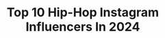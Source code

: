 ---
title: Top 10 Hip-Hop Instagram Influencers In 2024
description: >-
  Find top hip-hop Instagram influencers in 2024. Most popular hashtags: #fashion #dance #hiphop.
platform: Instagram
hits: 7672
text_top: See the top-rated Instagram profiles on inBeat.
text_bottom: Our platform holds 7672 Instagram influencers like this for you to contact.
profiles:
  - username: "zakisha"
    fullname: >-
      Zak'isha Brown
    bio: >-
      MC/ HipHop Artist Bookings contact Team Zakishamusic@gmail.com Let’s HELP FAMILIES IN GHANA 🇬🇭 Link below
    location: "United States"
    followers: 19235
    engagement: 725
    commentsToLikes: 0.090398
    id: ck5c93xmuaqet0i11rrcduv4n
    verified: false
    hashtags: "#melanin, #wenttoghana, #hiphop, #fashion"
  - username: "marvinconen"
    fullname: >-
      MARVIN CONEN
    bio: >-
      👟 owner of @thecrew.mc 🥇 hiphop european- & worldchampion (ido) 📧 cooperations: marvin@famepr.de 📱 tiktok: marvinconen
    location: "Germany"
    followers: 57512
    engagement: 1028
    commentsToLikes: 0.007525
    id: ck5q11ihr8t9b0i115r2zaaor
    verified: false
    hashtags: "#trend, #dance, #couplegoals, #greece"
  - username: "jeeniius"
    fullname: >-
      JEENIIUS
    bio: >-
      🧞‍♀️🧠 two e’s and two i’s 🔮Granting your musical wishes on a pair of CDJs 🎖 Hiphop•Trap•00s•Pop 📧jeeniius@outlook.com
    location: "United Kingdom"
    followers: 3146
    engagement: 567
    commentsToLikes: 0.029135
    id: cl0ktbda9m1pr0i23myjrhrid
    verified: false
    hashtags: "#itsjeeniiusbaby, #it, #gorgeousgirl"
  - username: "deejaymathew"
    fullname: >-
      Matthias Harzdorf | Mathew
    bio: >-
      ➦ DJ & Mentor of @maskills_djschool 🎓 ➦ offiz. Promoter @hiphopkempde #hhkde ➦ Clothing @tribalgear_europe #tribalclique ➦ #frenchbulldog dad & S♥︎
    location: "Germany"
    followers: 11107
    engagement: 670
    commentsToLikes: 0.028256
    id: ckap7cm7yjhhc0i7822cltd2b
    verified: false
    hashtags: "#djfamily, #mathewontour, #djlife, #thankful"
  - username: "jokerresmi"
    fullname: >-
      Joker
    bio: >-
      İletişim: hiphopjobz@gmail.com
    location: "Turkey"
    followers: 195965
    engagement: 1024
    commentsToLikes: 0.018646
    id: ck14hmcszb1nn0i194fsy10w2
    verified: true
    hashtags: "#j0hntr4v0lt4, #gameover, #kbbk, #helpturkey"
  - username: "hiphoplunch"
    fullname: >-
      Hip Hop Lunch
    bio: >-
      🌎 Hip Hop Music & News 💾backup page for @hiphopnowtv 📞contact @jaykidproductions for promo
    location: "Poland"
    followers: 66893
    engagement: 1326
    commentsToLikes: 0.076517
    id: ck0vx1ljowop90i199r28dhic
    verified: false
    hashtags: "#ombpeezy, #trapboyfreddy, #youngthug, #ynwmelly"
  - username: "djruckes"
    fullname: >-
      S P I D E Y
    bio: >-
      Club DJ / Entrepreneur - HipHop / Open format OD @fourone.6 Pioneer DJ certified Instructor @djsplayground.my Klang 🇲🇾 #LawalahFamilia
    location: "Malaysia"
    followers: 14841
    engagement: 423
    commentsToLikes: 0.012768
    id: ck0w3geq5t9qs0i19324ggnxw
    verified: false
    hashtags: "#relxinfinity, #relxholiday, #jinggigang, #djlife"
  - username: "yossbones"
    fullname: >-
      Yoss Bones (Oficial)
    bio: >-
      🔥LA PRINCESA DE LA KYE🔥 ⚡️FLACAAAA⚡️ 🌸R&B•HipHop•Rap🌸 Chip S x @l4drones 🤘🖤
    location: "Mexico"
    followers: 1221593
    engagement: 422
    commentsToLikes: 0.003576
    id: ck5zqbwskubjr0i14txvf5030
    verified: true
    hashtags: "#adidasforum, #creadoconadidas, #losdealzada, #familiaalzada"
  - username: "robpapyy"
    fullname: >-
      Rob Mc XL
    bio: >-
      clothes, dance, film, culture, hiphop & drama. Latino Made in 🇲🇽📍CDMX. @novamen Ambassador @closetherob mi closet roobmcart@hotmail.com BUSINESS
    location: "Mexico"
    followers: 253421
    engagement: 636
    commentsToLikes: 0.024631
    id: ck8sx7d79gehz0j78i924hpfh
    verified: false
    hashtags: "#art, #fyp, #viral, #outfitoftheday"
  - username: "flipperachay"
    fullname: >-
      Flipperachi
    bio: >-
      Hiphop Artist For business inquires: :للتواصل عبر الايميل bookings@outlaw-productions.com
    location: ""
    followers: 157540
    engagement: 843
    commentsToLikes: 0.027594
    id: ck5qba8glklci0i11dxqfywpx
    verified: true
    hashtags: "#galaxyzflip5, #fibali, #flippinpossible, #fa9la"
---